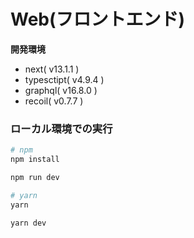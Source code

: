 # Web(フロントエンド)

**開発環境**

- next( v13.1.1 )
- typesctipt( v4.9.4 )
- graphql( v16.8.0 )
- recoil( v0.7.7 )

### ローカル環境での実行
```bash
# npm
npm install

npm run dev

# yarn
yarn

yarn dev
```